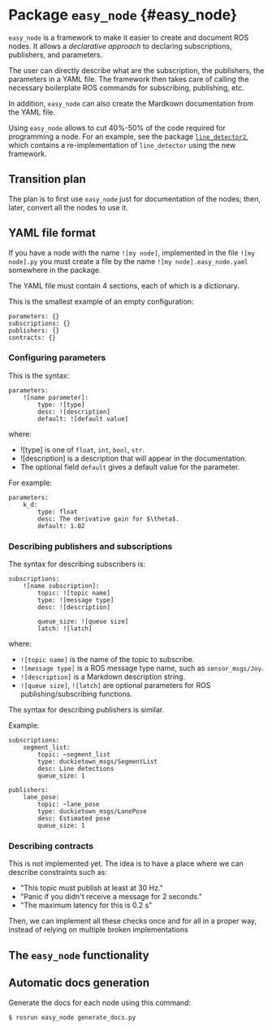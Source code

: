 # Package `easy_node` {#easy_node}

`easy_node` is a framework to make it easier to create and document ROS nodes.
It allows a *declarative approach* to declaring subscriptions, publishers, and parameters.

The user can directly describe what are the subscription, the publishers, the parameters in a YAML file. The framework then takes care of calling the necessary boilerplate ROS commands for subscribing, publishing, etc.

In addition, `easy_node` can also create the Mardkown documentation from the YAML file.

Using `easy_node` allows to cut 40%-50% of the code required for programming
a node. For an example, see the package [`line_detector2`](#line_detector2),
which contains a re-implementation of  `line_detector` using the new framework.

## Transition plan

The plan is to first use `easy_node` just for documentation of the nodes; then,
later, convert all the nodes to use it.

## YAML file format

If you have a node with the name `![my node]`, implemented in
the file `![my node].py` you must create
a file by the name `![my node].easy_node.yaml` somewhere in the package.

The YAML file must contain 4 sections, each of which is a dictionary.

This is the smallest example of an empty configuration:

    parameters: {}
    subscriptions: {}
    publishers: {}
    contracts: {}

### Configuring parameters

This is the syntax:

    parameters:
        ![name parameter]:
            type: ![type]
            desc: ![description]
            default: ![default value]

where:

- ![type] is one of `float`, `int`, `bool`, `str`.
- ![description] is a description that will appear in the documentation.
- The optional field `default` gives a default value for the parameter.

For example:

    parameters:
        k_d:
            type: float
            desc: The derivative gain for $\theta$.
            default: 1.02

### Describing publishers and subscriptions

The syntax for describing subscribers is:

    subscriptions:
        ![name subscription]:
            topic: ![topic name]
            type: ![message type]
            desc: ![description]

            queue_size: ![queue size]
            latch: ![latch]

where:

- `![topic name]` is the name of the topic to subscribe.
- `![message type]` is a ROS message type name, such as `sensor_msgs/Joy`.
- `![description]` is a Markdown description string.
- `![queue size]`, `![latch]` are optional parameters for ROS publishing/subscribing functions.

The syntax for describing publishers is similar.

Example:


    subscriptions:
        segment_list:
            topic: ~segment_list
            type: duckietown_msgs/SegmentList
            desc: Line detections
            queue_size: 1

    publishers:
        lane_pose:
            topic: ~lane_pose
            type: duckietown_msgs/LanePose
            desc: Estimated pose
            queue_size: 1


### Describing contracts

This is not implemented yet. The idea is to have a place where we can describe
constraints such as:

- "This topic must publish at least at 30 Hz."
- "Panic if you didn't receive a message for 2 seconds."
- "The maximum latency for this is 0.2 s"

Then, we can implement all these checks once and for all in a proper way,
instead of relying on multiple broken implementations

## The `easy_node` functionality

## Automatic docs generation

Generate the docs for each node using this command:

    $ rosrun easy_node generate_docs.py

